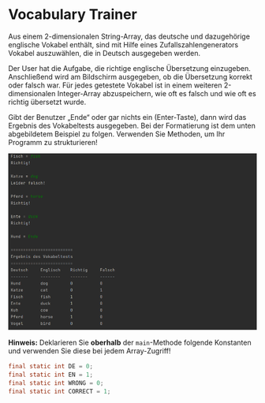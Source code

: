 # Vocabulary Trainer

Aus einem 2-dimensionalen String-Array, das deutsche und dazugehörige englische Vokabel enthält, sind mit Hilfe eines Zufallszahlengenerators Vokabel auszuwählen, die in Deutsch ausgegeben werden. 

Der User hat die Aufgabe, die richtige englische Übersetzung einzugeben.  Anschließend wird am Bildschirm  ausgegeben, ob die Übersetzung korrekt  oder falsch war. Für jedes getestete Vokabel ist in einem weiteren 2-dimensionalen Integer-Array abzuspeichern, wie oft es falsch und wie oft es richtig übersetzt wurde.  

Gibt der Benutzer „Ende“ oder gar nichts ein (Enter-Taste), dann wird das Ergebnis des Vokabeltests ausgegeben. Bei der Formatierung ist dem unten abgebildetem Beispiel zu folgen. Verwenden Sie Methoden, um Ihr Programm zu strukturieren!

![img](pics/console.png)

**Hinweis:** Deklarieren Sie **oberhalb** der `main`-Methode folgende Konstanten und verwenden Sie diese bei jedem Array-Zugriff!

```java
final static int DE = 0;
final static int EN = 1;
final static int WRONG = 0;
final static int CORRECT = 1;
```